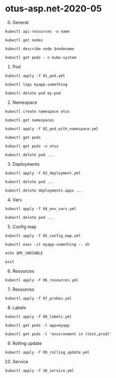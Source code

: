 # otus-asp.net-2020-05

0. General


`kubectl api-resources -o name`

`kubectl get nodes`

`kubectl describe node $nodename`

`kubectl get pods - n kube-system`


1. Pod


`kubectl apply -f 01_pod.yml`

`kubectl logs myapp-something`

`kubectl delete pod my-pod`


2. Namespace


`kubectl create namespace otus`

`kubectl get namespaces`

`kubectl apply -f 02_pod_with_namespace.yml`

`kubectl get pods`

`kubectl get pods -n otus`

`kubectl delete pod ...`


3. Deployments


`kubectl apply -f 03_deployment.yml`

`kubectl delete pod ...`

`kubectl delete deployments.apps ...`


4. Vars


`kubectl apply -f 04_env_vars.yml`

`kubectl delete pod ...`


5. Config map


`kubectl apply -f 05_config_map.yml`

`kubectl exec -it myapp-something -- sh`

`echo $MY_VARIABLE`

`exit`


6. Resources


`kubectl apply -f 06_resources.yml`


7. Resources


`kubectl apply -f 07_probes.yml`


8. Labels


`kubectl apply -f 08_labels.yml`

`kubectl get pods -l app=myapp`

`kubectl get pods -l 'environment in (test,prod)'`


9. Rolling update


`kubectl apply -f 09_rolling_update.yml`


10. Service


`kubectl apply -f 10_service.yml`